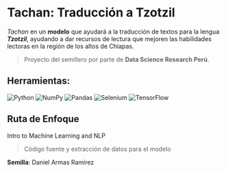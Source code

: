 # Tachan: Traducción a Tzotzil
*Tachan* en un **modelo** que ayudará a la traducción de textos para la lengua ***Tzotzil***, ayudando a dar recursos de lectura que mejoren las habilidades lectoras en la región de los altos de Chiapas.

> Proyecto del semillero por parte de **Data Science Research Perú**.

## Herramientas:
![Python](https://shields.io/badge/-Python-3776AB?logo=python&logoColor=white&style=plastic)
![NumPy](https://shields.io/badge/-NumPy-3776AB?logo=numpy&logoColor=white&style=plastic)
![Pandas](https://shields.io/badge/-Pandas-3776AB?logo=pandas&logoColor=white&style=plastic)
![Selenium](https://shields.io/badge/-Selenium-3776AB?logo=selenium&logoColor=white&style=plastic)
![TensorFlow](https://shields.io/badge/-TensorFlow-3776AB?logo=tensorflow&logoColor=white&style=plastic)

## Ruta de Enfoque
Intro to Machine Learning and NLP

> Código fuente y extracción de datos para el modelo

**Semilla**: Daniel Armas Ramírez
